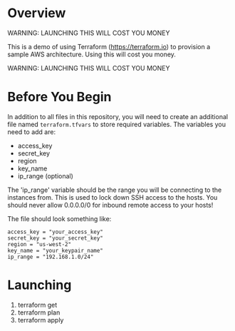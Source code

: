 # Overview
WARNING:  LAUNCHING THIS WILL COST YOU MONEY

This is a demo of using Terraform (https://terraform.io) to provision a sample AWS architecture.  Using this will cost you money.

WARNING:  LAUNCHING THIS WILL COST YOU MONEY

# Before You Begin
In addition to all files in this repository, you will need to create an additional file named `terraform.tfvars` to store required variables.  The variables you need to add are:
* access_key
* secret_key
* region
* key_name
* ip_range (optional)

The 'ip_range' variable should be the range you will be connecting to the instances from.  This is used to lock down SSH access to the hosts.  You should never allow 0.0.0.0/0 for inbound remote access to your hosts!

The file should look something like:

```
access_key = "your_access_key"
secret_key = "your_secret_key"
region = "us-west-2"
key_name = "your_keypair_name"
ip_range = "192.168.1.0/24"
```

# Launching
1. terraform get
2. terraform plan
3. terraform apply
